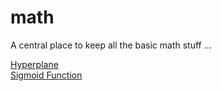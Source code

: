 # math
A central place to keep all the basic math stuff ...

[Hyperplane](https://nbviewer.jupyter.org/github/basilhan/math/blob/master/PythonHyperplane.ipynb)  
[Sigmoid Function](https://nbviewer.jupyter.org/github/basilhan/math/blob/master/PythonSigmoid.ipynb)
